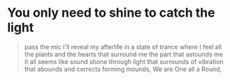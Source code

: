 # You only need to shine to catch the light

> pass the mic I'll reveal my afterlife in a state of trance where I feel all the plants and the hearts that surround me the part that astounds me it all seems like sound shone through light that surrounds of vibration that abounds and corrects forming mounds, 
> We are One all a Round,


<!--stackedit_data:
eyJoaXN0b3J5IjpbOTE5NzI5NzY3XX0=
-->